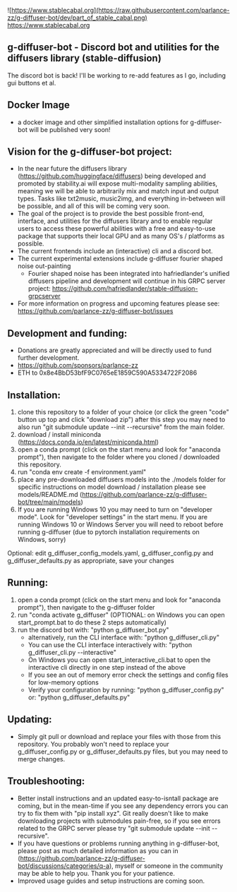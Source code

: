 ![https://www.stablecabal.org](https://raw.githubusercontent.com/parlance-zz/g-diffuser-bot/dev/part_of_stable_cabal.png) https://www.stablecabal.org

##  g-diffuser-bot - Discord bot and utilities for the diffusers library (stable-diffusion)

The discord bot is back! I'll be working to re-add features as I go, including gui buttons et al.

## Docker Image
- a docker image and other simplified installation options for g-diffuser-bot will be published very soon!

## Vision for the g-diffuser-bot project:
 - In the near future the diffusers library (https://github.com/huggingface/diffusers) being developed and promoted by stability.ai will expose multi-modality sampling abilities, meaning we will be able to arbitrarily mix and match input and output types. Tasks like txt2music, music2img, and everything in-between will be possible, and all of this will be coming very soon.
 - The goal of the project is to provide the best possible front-end, interface, and utilities for the diffusers library and to enable regular users to access these powerful abilities with a free and easy-to-use package that supports their local GPU and as many OS's / platforms as possible.
 - The current frontends include an (interactive) cli and a discord bot.
 - The current experimental extensions include g-diffuser fourier shaped noise out-painting
   - Fourier shaped noise has been integrated into hafriedlander's unified diffusers pipeline and development will continue in his GRPC server project: https://github.com/hafriedlander/stable-diffusion-grpcserver
 - For more information on progress and upcoming features please see: https://github.com/parlance-zz/g-diffuser-bot/issues
 
## Development and funding:
 - Donations are greatly appreciated and will be directly used to fund further development.
 - https://github.com/sponsors/parlance-zz
 - ETH to 0x8e4BbD53bfF9C0765eE1859C590A5334722F2086

## Installation:
 1)  clone this repository to a folder of your choice (or click the green "code" button up top and click "download zip")
     after this step you may need to also run "git submodule update --init --recursive" from the main folder.
 2)  download / install miniconda (https://docs.conda.io/en/latest/miniconda.html)
 3)  open a conda prompt (click on the start menu and look for "anaconda prompt"),
     then navigate to the folder where you cloned / downloaded this repository.
 4)  run "conda env create -f environment.yaml"
 5)  place any pre-downloaded diffusers models into the ./models folder
     for specific instructions on model download / installation please see models/README.md (https://github.com/parlance-zz/g-diffuser-bot/tree/main/models)
 6)  If you are running Windows 10 you may need to turn on "developer mode". Look for "developer settings" in the start menu.
     If you are running Windows 10 or Windows Server you will need to reboot before running g-diffuser (due to pytorch installation requirements on Windows, sorry)
     
Optional: edit g_diffuser_config_models.yaml, g_diffuser_config.py and g_diffuser_defaults.py as appropriate, save your changes
 
## Running:
 1)  open a conda prompt (click on the start menu and look for "anaconda prompt"), then navigate to the g-diffuser folder
 2)  run "conda activate g_diffuser" (OPTIONAL: on Windows you can open start_prompt.bat to do these 2 steps automatically)
 3)  run the discord bot with: "python g_diffuser_bot.py"
       - alternatively, run the CLI interface with: "python g_diffuser_cli.py"
       - You can use the CLI interface interactively with: "python g_diffuser_cli.py --interactive"
       - On Windows you can open start_interactive_cli.bat to open the interactive cli directly in one step instead of the above
       - If you see an out of memory error check the settings and config files for low-memory options
       - Verify your configuration by running: "python g_diffuser_config.py" or: "python g_diffuser_defaults.py"

## Updating:
 - Simply git pull or download and replace your files with those from this repository. You probably won't need to replace your g_diffuser_config.py or g_diffuser_defaults.py files, but you may need to merge changes.

## Troubleshooting:
 - Better install instructions and an updated easy-to-isntall package are coming, but in the mean-time if you see any dependency errors you can try to fix them with "pip install xyz". Git really doesn't like to make downloading projects with submodules pain-free, so if you see errors related to the GRPC server please try "git submodule update --init --recursive".
 - If you have questions or problems running anything in g-diffuser-bot, please post as much detailed information as you can in (https://github.com/parlance-zz/g-diffuser-bot/discussions/categories/q-a), myself or someone in the community may be able to help you. Thank you for your patience.
 - Improved usage guides and setup instructions are coming soon.